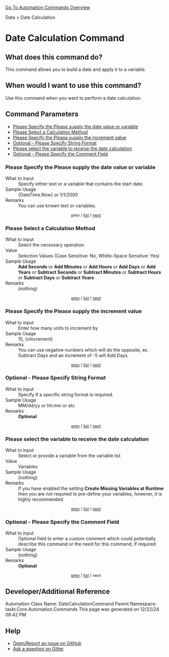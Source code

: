 <!--TITLE: Date Calculation Command -->
<!-- SUBTITLE: a command in the Data group. -->
[Go To Automation Commands Overview](/automation-commands.md)


Data &gt; Date Calculation


# Date Calculation Command


## What does this command do?
This command allows you to build a date and apply it to a variable.


## When would I want to use this command?
Use this command when you want to perform a date calculation.


<a id="param_list"></a>
## Command Parameters
- [Please Specify the Please supply the date value or variable](#param_0)
- [Please Select a Calculation Method](#param_1)
- [Please Specify the Please supply the increment value](#param_2)
- [Optional - Please Specify String Format](#param_3)
- [Please select the variable to receive the date calculation](#param_4)
- [Optional - Please Specify the Comment Field](#param_5)


<a id="param_0"></a>
### Please Specify the Please supply the date value or variable


<dl>
<dt>What to input</dt><dd>Specify either text or a variable that contains the start date.</dd>
<dt>Sample Usage</dt><dd>{DateTime.Now} or 1/1/2000</dd>
<dt>Remarks</dt><dd>You can use known text or variables.</dd>
</dl>




<div style="font-size: 90%; text-align: center">


prev / [list](#param_list) / [next](#param_1)


</div>


<a id="param_1"></a>
### Please Select a Calculation Method


<dl>
<dt>What to input</dt><dd>Select the necessary operation</dd>
<dt>Value</dt><dd>Selection Values (Case Sensitive: No, Whilte-Space Sensitive: Yes)</dd>
<dt>Sample Usage</dt><dd><strong>Add Seconds</strong> or  <strong>Add Minutes</strong> or  <strong>Add Hours</strong> or  <strong>Add Days</strong> or  <strong>Add Years</strong> or  <strong>Subtract Seconds</strong> or  <strong>Subtract Minutes</strong> or  <strong>Subtract Hours</strong> or  <strong>Subtract Days</strong> or  <strong>Subtract Years</strong></dd>
<dt>Remarks</dt><dd>(nothing)</dd>
</dl>




<div style="font-size: 90%; text-align: center">


[prev](#param_1) / [list](#param_list) / [next](#param_2)


</div>


<a id="param_2"></a>
### Please Specify the Please supply the increment value


<dl>
<dt>What to input</dt><dd>Enter how many units to increment by</dd>
<dt>Sample Usage</dt><dd>15, {vIncrement}</dd>
<dt>Remarks</dt><dd>You can use negative numbers which will do the opposite, ex. Subtract Days and an increment of -5 will Add Days.</dd>
</dl>




<div style="font-size: 90%; text-align: center">


[prev](#param_2) / [list](#param_list) / [next](#param_3)


</div>


<a id="param_3"></a>
### Optional - Please Specify String Format


<dl>
<dt>What to input</dt><dd>Specify if a specific string format is required.</dd>
<dt>Sample Usage</dt><dd>MM/dd/yy or hh:mm or etc.</dd>
<dt>Remarks</dt><dd><strong>Optional</strong><br></dd>
</dl>




<div style="font-size: 90%; text-align: center">


[prev](#param_3) / [list](#param_list) / [next](#param_4)


</div>


<a id="param_4"></a>
### Please select the variable to receive the date calculation


<dl>
<dt>What to input</dt><dd>Select or provide a variable from the variable list</dd>
<dt>Value</dt><dd>Variables</dd>
<dt>Sample Usage</dt><dd>(nothing)</dd>
<dt>Remarks</dt><dd>If you have enabled the setting <strong>Create Missing Variables at Runtime</strong> then you are not required to pre-define your variables, however, it is highly recommended.</dd>
</dl>




<div style="font-size: 90%; text-align: center">


[prev](#param_4) / [list](#param_list) / [next](#param_5)


</div>


<a id="param_5"></a>
### Optional - Please Specify the Comment Field


<dl>
<dt>What to input</dt><dd>Optional field to enter a custom comment which could potentially describe this command or the need for this command, if required</dd>
<dt>Sample Usage</dt><dd>(nothing)</dd>
<dt>Remarks</dt><dd><strong>Optional</strong><br></dd>
</dl>




<div style="font-size: 90%; text-align: center">


[prev](#param_5) / [list](#param_list) / next


</div>


## Developer/Additional Reference
Automation Class Name: DateCalculationCommand
Parent Namespace: taskt.Core.Automation.Commands
This page was generated on 12/22/24 08:42 PM


## Help
- [Open/Report an issue on GitHub](https://github.com/rcktrncn/taskt/issues/new)
- [Ask a question on Gitter](https://gitter.im/taskt-rpa/Lobby)
